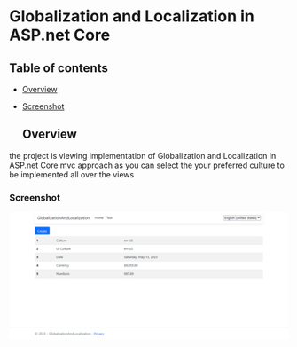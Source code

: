 # Globalization and Localization in ASP.net Core

## Table of contents

- [Overview](#overview)
- [Screenshot](#screenshot)

  ## Overview
the project is viewing implementation of Globalization and Localization in ASP.net Core mvc approach
as you can select the your preferred culture to be implemented all over the views

### Screenshot

![](wwwroot/images/GlobalizationAndLocalization.png)